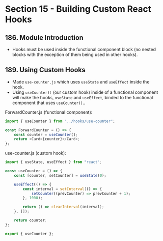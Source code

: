# Section 15 - Building Custom React Hooks

## 186. Module Introduction

-   Hooks must be used inside the functional component block (no nested blocks with the exception of them being used in other hooks).

## 189. Using Custom Hooks

-   Made `use-counter.js` which uses `useState` and `useEffect` inside the hook.
-   Using `useCounter()` (our custom hook) inside of a functional component will make the hooks, `useState` and `useEffect`, binded to the functional component that uses `useCounter()`..

ForwardCounter.js (functional component):

```js
import { useCounter } from "../hooks/use-counter";

const ForwardCounter = () => {
	const counter = useCounter();
	return <Card>{counter}</Card>;
};
```

use-counter.js (custom hook):

```js
import { useState, useEffect } from "react";

const useCounter = () => {
	const [counter, setCounter] = useState(0);

	useEffect(() => {
		const interval = setInterval(() => {
			setCounter((prevCounter) => prevCounter + 1);
		}, 1000);

		return () => clearInterval(interval);
	}, []);

	return counter;
};

export { useCounter };
```
